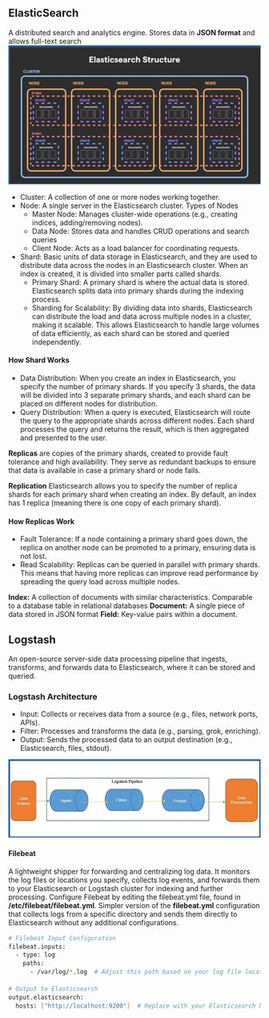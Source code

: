 ## ElasticSearch ##
A distributed search and analytics engine. Stores data in **JSON format** and allows full-text search
![ElasticSeach](https://github.com/nawab312/Monitoring-and-Observability/blob/main/ELK_Stack/Images/ElasticSearch.png)

- Cluster: A collection of one or more nodes working together.
- Node: A single server in the Elasticsearch cluster. Types of Nodes
  - Master Node: Manages cluster-wide operations (e.g., creating indices, adding/removing nodes).
  - Data Node: Stores data and handles CRUD operations and search queries
  - Client Node: Acts as a load balancer for coordinating requests.
- Shard: Basic units of data storage in Elasticsearch, and they are used to distribute data across the nodes in an Elasticsearch cluster. When an index is created, it is divided into smaller parts called shards.
  - Primary Shard: A primary shard is where the actual data is stored. Elasticsearch splits data into primary shards during the indexing process.
  - Sharding for Scalability: By dividing data into shards, Elasticsearch can distribute the load and data across multiple nodes in a cluster, making it scalable. This allows Elasticsearch to handle large volumes of data efficiently, as each shard can be stored and queried independently.

#### How Shard Works ####
- Data Distribution: When you create an index in Elasticsearch, you specify the number of primary shards. If you specify 3 shards, the data will be divided into 3 separate primary shards, and each shard can be placed on different nodes for distribution.
- Query Distribution: When a query is executed, Elasticsearch will route the query to the appropriate shards across different nodes. Each shard processes the query and returns the result, which is then aggregated and presented to the user.

**Replicas** are copies of the primary shards, created to provide fault tolerance and high availability. They serve as redundant backups to ensure that data is available in case a primary shard or node fails.

**Replication** Elasticsearch allows you to specify the number of replica shards for each primary shard when creating an index. By default, an index has 1 replica (meaning there is one copy of each primary shard).

#### How Replicas Work ####
- Fault Tolerance: If a node containing a primary shard goes down, the replica on another node can be promoted to a primary, ensuring data is not lost.
- Read Scalability: Replicas can be queried in parallel with primary shards. This means that having more replicas can improve read performance by spreading the query load across multiple nodes.

**Index:** A collection of documents with similar characteristics. Comparable to a database table in relational databases
**Document:** A single piece of data stored in JSON format
**Field:** Key-value pairs within a document.

## Logstash ##
An open-source server-side data processing pipeline that ingests, transforms, and forwards data to Elasticsearch, where it can be stored and queried.

### Logstash Architecture ###
- Input: Collects or receives data from a source (e.g., files, network ports, APIs).
- Filter: Processes and transforms the data (e.g., parsing, grok, enriching).
- Output: Sends the processed data to an output destination (e.g., Elasticsearch, files, stdout).

![Lostash Pipeline](https://github.com/nawab312/Monitoring-and-Observability/blob/main/ELK_Stack/Images/Logstash_Pipeline.png)

#### Filebeat #### 
A lightweight shipper for forwarding and centralizing log data. It monitors the log files or locations you specify, collects log events, and forwards them to your Elasticsearch or Logstash cluster for indexing and further processing. Configure Filebeat by editing the filebeat.yml file,  found in **/etc/filebeat/filebeat.yml**. Simpler version of the **filebeat.yml** configuration that collects logs from a specific directory and sends them directly to Elasticsearch without any additional configurations.

```bash
# Filebeat Input Configuration
filebeat.inputs:
  - type: log
    paths:
      - /var/log/*.log  # Adjust this path based on your log file location

# Output to Elasticsearch
output.elasticsearch:
  hosts: ["http://localhost:9200"]  # Replace with your Elasticsearch URL
```



